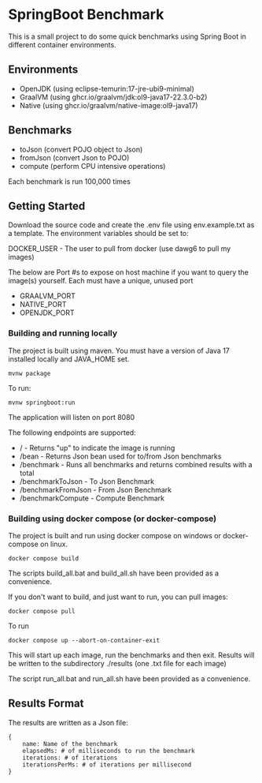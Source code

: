 # SpringBoot Benchmark

This is a small project to do some quick benchmarks using Spring Boot in different container environments.

## Environments

- OpenJDK (using eclipse-temurin:17-jre-ubi9-minimal)
- GraalVM (using ghcr.io/graalvm/jdk:ol9-java17-22.3.0-b2)
- Native (using ghcr.io/graalvm/native-image:ol9-java17)

## Benchmarks

- toJson (convert POJO object to Json)
- fromJson (convert Json to POJO)
- compute (perform CPU intensive operations)

Each benchmark is run 100,000 times

## Getting Started

Download the source code and create the .env file using env.example.txt as a template. The environment variables should be set to:

DOCKER_USER - The user to pull from docker (use dawg6 to pull my images)

The below are Port #s to expose on host machine if you want to query the image(s) yourself. Each must have a unique, unused port

- GRAALVM_PORT
- NATIVE_PORT
- OPENJDK_PORT

### Building and running locally

The project is built using maven. You must have a version of Java 17 installed locally and JAVA_HOME set.

    mvnw package

To run:

    mvnw springboot:run

The application will listen on port 8080

The following endpoints are supported:

- / - Returns "up" to indicate the image is running
- /bean - Returns Json bean used for to/from Json benchmarks
- /benchmark - Runs all benchmarks and returns combined results with a total
- /benchmarkToJson - To Json Benchmark
- /benchmarkFromJson - From Json Benchmark
- /benchmarkCompute - Compute Benchmark

### Building using docker compose (or docker-compose)

The project is built and run using docker compose on windows or docker-compose on linux.

    docker compose build

The scripts build_all.bat and build_all.sh have been provided as a convenience.

If you don't want to build, and just want to run, you can pull images:

    docker compose pull

To run

    docker compose up --abort-on-container-exit

This will start up each image, run the benchmarks and then exit. Results will be written to the subdirectory ./results (one .txt file for each image)

The script run_all.bat and run_all.sh have been provided as a convenience.



## Results Format

The results are written as a Json file:

    {
        name: Name of the benchmark
        elapsedMs: # of milliseconds to run the benchmark
        iterations: # of iterations
        iterationsPerMs: # of iterations per millisecond
    }

